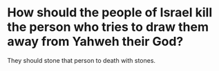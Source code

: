 # How should the people of Israel kill the person who tries to draw them away from Yahweh their God?

They should stone that person to death with stones.
